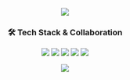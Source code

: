 <p align='center'>
    <img src="https://capsule-render.vercel.app/api?type=waving&color=auto&height=300&section=header&text=Hi%20Nice!&fontSize=90&animation=fadeIn&fontAlignY=38&desc=I'm%20Seojin!&descAlignY=51&descAlign=62"/>
</p>

<h3 align="center">🛠️ Tech Stack & Collaboration</h3>

<p align="center">
  <img src="https://img.shields.io/badge/C-A8B9CC?style=flat&logo=c&logoColor=white"/>
  <img src="https://img.shields.io/badge/Python-3776AB?style=flat&logo=python&logoColor=white"/>
  <img src="https://img.shields.io/badge/Raspberry%20Pi-C51A4A?style=flat&logo=raspberrypi&logoColor=white"/>
  <img src="https://img.shields.io/badge/Jetson%20Orin%20Nano-76B900?style=flat&logo=nvidia&logoColor=white"/>
  <img src="https://img.shields.io/badge/Notion-000000?style=flat&logo=notion&logoColor=white"/>
  
</p>

<p align="center">
    <img src="https://github-readme-stats.vercel.app/api/top-langs/?username=kseojinn&layout=compact&theme=chartreuse-dark"/>
</p>
